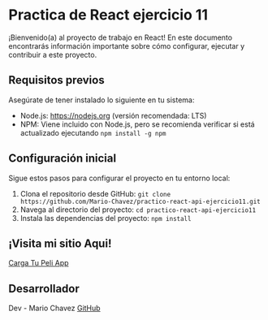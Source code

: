 # Practica de React ejercicio 11

¡Bienvenido(a) al proyecto de trabajo en React! En este documento encontrarás información importante sobre cómo configurar, ejecutar y contribuir a este proyecto.

## Requisitos previos

Asegúrate de tener instalado lo siguiente en tu sistema:

-   Node.js: https://nodejs.org (versión recomendada: LTS)
-   NPM: Viene incluido con Node.js, pero se recomienda verificar si está actualizado ejecutando `npm install -g npm`

## Configuración inicial

Sigue estos pasos para configurar el proyecto en tu entorno local:

1. Clona el repositorio desde GitHub: `git clone https://github.com/Mario-Chavez/practico-react-api-ejercicio11.git`
2. Navega al directorio del proyecto: `cd practico-react-api-ejercicio11`
3. Instala las dependencias del proyecto: `npm install`

## ¡Visita mi sitio Aqui!

[Carga Tu Peli App](https://practico-react-ejercicio10.netlify.app)

## Desarrollador

Dev - Mario Chavez [GitHub](https://github.com/Mario-Chavez)
